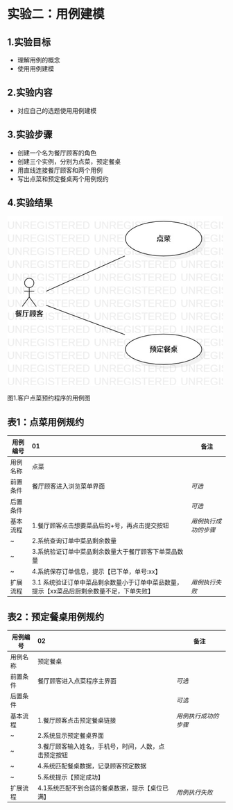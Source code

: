 # 实验二：用例建模

## 1.实验目标

- 理解用例的概念
- 使用用例建模

## 2.实验内容

- 对应自己的选题使用用例建模

## 3.实验步骤

- 创建一个名为餐厅顾客的角色
- 创建三个实例，分别为点菜，预定餐桌
- 用直线连接餐厅顾客和两个用例
- 写出点菜和预定餐桌两个用例规约

## 4.实验结果

 ![用例图](./lab2_usecase.jpg)
 
 图1.客户点菜预约程序的用例图

## 表1：点菜用例规约  

用例编号  | 01 | 备注  
-|:-|-  
用例名称  | 点菜  |   
前置条件  |   餐厅顾客进入浏览菜单界面   | *可选*   
后置条件  |      | *可选*   
基本流程  | 1.餐厅顾客点击想要菜品后的+号，再点击提交按钮  |*用例执行成功的步骤*    
~| 2.系统查询订单中菜品剩余数量  | 
~| 3.系统验证订单中菜品剩余数量大于餐厅顾客下单菜品数量  |  
~| 4.系统保存订单信息，提示【已下单，单号:xx】  |   
扩展流程  | 3.1 系统验证订单中菜品剩余数量小于订单中菜品数量，提示【xx菜品后厨剩余数量不足，下单失败】  |*用例执行失败*    

## 表2：预定餐桌用例规约  

用例编号  | 02 | 备注  
-|:-|-  
用例名称  | 预定餐桌  |   
前置条件  |   餐厅顾客进入点菜程序主界面   | *可选*   
后置条件  |      | *可选*   
基本流程  | 1.餐厅顾客点击预定餐桌链接  |*用例执行成功的步骤*    
~| 2.系统显示预定餐桌界面  |   
~| 3.餐厅顾客输入姓名，手机号，时间，人数，点击预定按钮   |   
~| 4.系统匹配餐桌数据，记录顾客预定数据  |   
~| 5.系统提示【预定成功】  | 
扩展流程  | 4.1系统匹配不到合适的餐桌数据，提示【桌位已满】   |*用例执行失败*    

